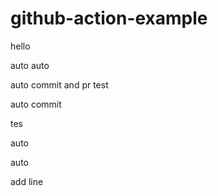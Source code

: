 # github-action-example

hello

auto auto


auto commit and pr test


auto commit 

tes

auto

auto 

add line
